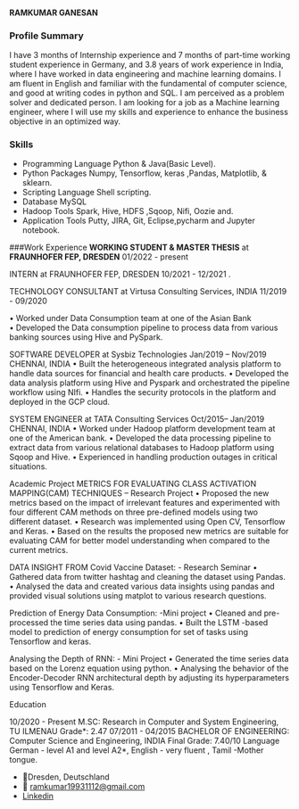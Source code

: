 #### RAMKUMAR GANESAN

### Profile Summary

I have 3 months of Internship experience and 7 months of part-time working student experience in Germany, and 3.8 years of work experience in India, where I have worked in data engineering and machine learning domains. I am fluent in English and familiar with the fundamental of computer science, and good at writing codes in python and SQL. I am perceived as a problem solver and dedicated person. I am looking for a job as a Machine learning engineer, where I will use my skills and experience to enhance the business objective in an optimized way.

### Skills

- Programming Language    Python & Java(Basic Level).
- Python Packages		      Numpy, Tensorflow, keras ,Pandas, Matplotlib, & sklearn.
- Scripting Language	    Shell scripting.
- Database    		        MySQL
- Hadoop Tools   		      Spark, Hive, HDFS ,Sqoop, Nifi, Oozie and.
- Application Tools       Putty, JIRA, Git, Eclipse,pycharm and Jupyter notebook.

###Work Experience
**WORKING STUDENT & MASTER THESIS** at **FRAUNHOFER FEP, DRESDEN**        01/2022 - present




INTERN at FRAUNHOFER FEP, DRESDEN                                                               10/2021 - 12/2021    .
       


TECHNOLOGY CONSULTANT at Virtusa Consulting Services, INDIA                  11/2019 - 09/2020

•	Worked under Data Consumption team at one of the Asian Bank  
•	Developed the Data consumption pipeline to process data from various banking sources using Hive and PySpark.

SOFTWARE DEVELOPER at Sysbiz Technologies                                           Jan/2019 – Nov/2019
CHENNAI, INDIA
•	Built the heterogeneous integrated analysis platform to handle data sources for financial and health care products.
•	Developed the data analysis platform using Hive and Pyspark and orchestrated the pipeline workflow using NIfi.
•	Handles the security protocols in the platform and deployed in the GCP cloud.

SYSTEM ENGINEER at TATA Consulting Services                                             Oct/2015– Jan/2019
CHENNAI, INDIA
•	Worked under Hadoop platform development team at one of the American bank.
•	Developed the data processing pipeline to extract data from various relational databases to Hadoop platform using Sqoop and Hive.
•	Experienced in handling production outages in critical situations.

Academic Project
METRICS FOR EVALUATING CLASS ACTIVATION MAPPING(CAM) TECHNIQUES – Research Project
•	Proposed the new metrics based on the impact of irrelevant features and experimented with four different CAM methods on three pre-defined models using two different dataset.
•	Research was implemented using Open CV, Tensorflow and Keras.
•	Based on the results the proposed new metrics are suitable for evaluating CAM for better model understanding when compared to the current metrics.

DATA INSIGHT FROM Covid Vaccine Dataset:  - Research Seminar 
•	 Gathered data from twitter hashtag and cleaning the dataset using Pandas.
•	 Analysed the data and created various data insights using pandas and provided visual solutions using matplot to various research questions. 

Prediction of Energy Data Consumption:  -Mini project
•	Cleaned and pre-processed the time series data using pandas.
•	Built the LSTM -based model to prediction of energy consumption for set of tasks using Tensorflow and keras.

Analysing the Depth of RNN: - Mini Project
•	Generated the time series data based on the Lorenz equation using python.
•	 Analysing the behavior of the Encoder-Decoder RNN architectural depth by adjusting its hyperparameters using Tensorflow and Keras.

Education

10/2020 - Present       M.SC: Research in Computer and System Engineering, TU ILMENAU            Grade*: 2.47
07/2011 - 04/2015     BACHELOR OF ENGINEERING: Computer Science and Engineering, INDIA    Final Grade: 7.40/10 
Language
German - level A1 and level A2*, English - very fluent , Tamil -Mother tongue.


- 📍Dresden, Deutschland
- 📧 ramkumar19931112@gmail.com
- [Linkedin](https://www.linkedin.com/in/ram-kumar-869707a1/)
